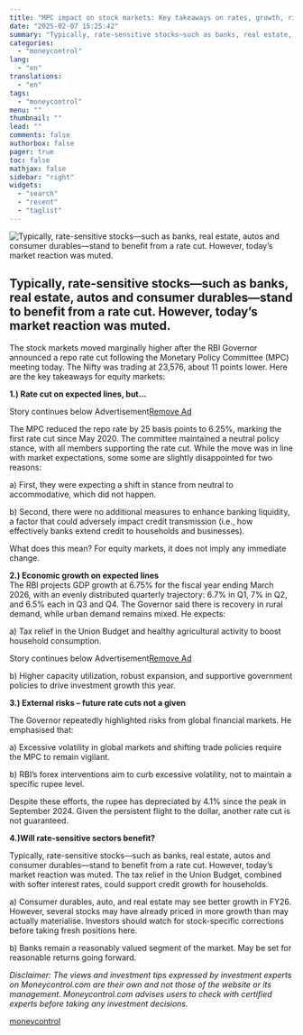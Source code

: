 ```yaml
---
title: "MPC impact on stock markets: Key takeaways on rates, growth, risks"
date: "2025-02-07 15:25:42"
summary: "Typically, rate-sensitive stocks—such as banks, real estate, autos and consumer durables—stand to benefit from a rate cut. However, today’s market reaction was muted. The stock markets moved marginally higher after the RBI Governor announced a repo rate cut following the Monetary Policy Committee (MPC) meeting today. The Nifty was trading..."
categories:
  - "moneycontrol"
lang:
  - "en"
translations:
  - "en"
tags:
  - "moneycontrol"
menu: ""
thumbnail: ""
lead: ""
comments: false
authorbox: false
pager: true
toc: false
mathjax: false
sidebar: "right"
widgets:
  - "search"
  - "recent"
  - "taglist"
---
```


![Typically, rate-sensitive stocks—such as banks, real estate, autos and consumer durables—stand to benefit from a rate cut. However, today’s market reaction was muted.](//stat1.moneycontrol.com/mcnews//images/grey_bg.gif "Typically, rate-sensitive stocks—such as banks, real estate, autos and consumer durables—stand to benefit from a rate cut. However, today’s market reaction was muted.")

Typically, rate-sensitive stocks—such as banks, real estate, autos and consumer durables—stand to benefit from a rate cut. However, today’s market reaction was muted.
----------------------------------------------------------------------------------------------------------------------------------------------------------------------

 
  

The stock markets moved marginally higher after the RBI Governor announced a repo rate cut following the Monetary Policy Committee (MPC) meeting today. The Nifty was trading at 23,576, about 11 points lower. Here are the key takeaways for equity markets:

**1.) Rate cut on expected lines, but…**

Story continues below Advertisement[Remove Ad](https://www.moneycontrol.com/promos/pro.php)

The MPC reduced the repo rate by 25 basis points to 6.25%, marking the first rate cut since May 2020. The committee maintained a neutral policy stance, with all members supporting the rate cut. While the move was in line with market expectations, some some are slightly disappointed for two reasons:

a) First, they were expecting a shift in stance from neutral to accommodative, which did not happen.

b) Second, there were no additional measures to enhance banking liquidity, a factor that could adversely impact credit transmission (i.e., how effectively banks extend credit to households and businesses).

What does this mean? For equity markets, it does not imply any immediate change.

**2.) Economic growth on expected lines**  
The RBI projects GDP growth at 6.75% for the fiscal year ending March 2026, with an evenly distributed quarterly trajectory: 6.7% in Q1, 7% in Q2, and 6.5% each in Q3 and Q4. The Governor said there is recovery in rural demand, while urban demand remains mixed. He expects:

a) Tax relief in the Union Budget and healthy agricultural activity to boost household consumption.

Story continues below Advertisement[Remove Ad](https://www.moneycontrol.com/promos/pro.php)

b) Higher capacity utilization, robust expansion, and supportive government policies to drive investment growth this year.

**3.) External risks – future rate cuts not a given**

The Governor repeatedly highlighted risks from global financial markets. He emphasised that:

a) Excessive volatility in global markets and shifting trade policies require the MPC to remain vigilant.

b) RBI’s forex interventions aim to curb excessive volatility, not to maintain a specific rupee level.

Despite these efforts, the rupee has depreciated by 4.1% since the peak in September 2024. Given the persistent flight to the dollar, another rate cut is not guaranteed.

**4.)Will rate-sensitive sectors benefit?**

Typically, rate-sensitive stocks—such as banks, real estate, autos and consumer durables—stand to benefit from a rate cut. However, today’s market reaction was muted. The tax relief in the Union Budget, combined with softer interest rates, could support credit growth for households.

a) Consumer durables, auto, and real estate may see better growth in FY26. However, several stocks may have already priced in more growth than may actually materialise. Investors should watch for stock-specific corrections before taking fresh positions here.

b) Banks remain a reasonably valued segment of the market. May be set for reasonable returns going forward.

*Disclaimer: The views and investment tips expressed by investment experts on Moneycontrol.com are their own and not those of the website or its management. Moneycontrol.com advises users to check with certified experts before taking any investment decisions.*

[moneycontrol](https://www.moneycontrol.com/news/business/markets/mpc-impact-on-stock-markets-key-takeaways-on-rates-growth-risks-12933407.html)

